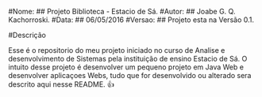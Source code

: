 #Nome: 
	## Projeto Biblioteca - Estacio de Sá.
#Autor:
	## Joabe G. Q. Kachorroski.
#Data:
	## 06/05/2016 
#Versao:
	## Projeto esta na Versão 0.1.

#Descrição 

Esse é o repositorio do meu projeto iniciado no curso de Analise e desenvolvimento de Sistemas
pela instituição de ensino Estacio de Sá. O intuito desse projeto é desenvolver um pequeno projeto em Java Web
e desenvolver aplicaçoes Webs, tudo que for desenvolvido ou alterado sera descrito 
aqui nesse README. :+1:

